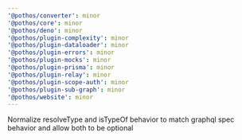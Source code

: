 ```yaml
---
'@pothos/converter': minor
'@pothos/core': minor
'@pothos/deno': minor
'@pothos/plugin-complexity': minor
'@pothos/plugin-dataloader': minor
'@pothos/plugin-errors': minor
'@pothos/plugin-mocks': minor
'@pothos/plugin-prisma': minor
'@pothos/plugin-relay': minor
'@pothos/plugin-scope-auth': minor
'@pothos/plugin-sub-graph': minor
'@pothos/website': minor
---
```


Normalize resolveType and isTypeOf behavior to match graphql spec behavior and allow both to be
optional
